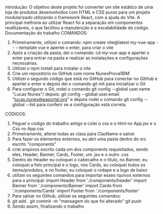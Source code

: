 introdução:
O objetivo deste projeto foi converter um site estático de uma loja de produtos desenvolvidos com HTML e CSS puros para um projeto modularizado utilizando o framework React, com a ajuda do Vite. A principal melhoria ao utilizar React foi a separação em componentes reutilizáveis, o que facilitou a manutenção e a escalabilidade do código. 
Documentação do trabalho 
COMANDOS:
1. Primeiramente, utilizei o comando: npm create vite@latest my-vue-app -- --template vue e apertei o enter,  para criar o vite
2. Após a criação da pasta, dei o comando: cd my-vue-app e apertei o enter para entrar na pasta e realizar as instalações e configurações
necessárias.
3. Utilizei o npm install para instalar o vite
4. Crie um repositório no GitHub com nome NunesProva1BIM
5. Utilizei o segundo código que está no GitHub para conectar no GitHub e apertei o enter e depois dei o comando git init para inicializar o Git
6. Para configurar o Git, rodei o comando git config --global user.name "Lucas Nunes"/ depois: git config --global user.email "lucas.nunes@eaportal.org" e depois rodei o comando git config --global --list para conferir se a configuração está correta.

CÓDIGOS:
1. Peguei o código do trabalho antigo e colei o css e o html no App.jsx e o Css no App.css
2. Primeiramente, alterei todas as class para ClasName e salvei
3. Para fazer os elementos externos, eu abri uma pasta dentro do src escrito "components"
4. criei arquivos escrito cada um dos components requisitados, sendo eles, Header, Banner, Cards, Footer, um .jsx e o outro .css
5. Dentro do Header eu coloquei o cabecalho e o titulo, no Banner, eu coloquei a foto principal e o logo, nos Cards, eu coloquei todos os items/produtos, e no footer, eu coloquei o rodape e a logo de baixo
6. utilizei os seguintes comandos para importar esses rquivos externos para o principal:
import Header from './components/header'
import Banner from './components/Banner'
import Cards from './components/Cards'
import Footer from './components/footer'
8. Para salvar no Github, utilizei os seguintes comandos:
9. git add .
git commit -m "mensagem do que foi alterado"
git push
10. Sendo assim, finalizando o trabalho
